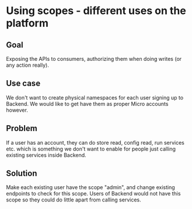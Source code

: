 # Using scopes - different uses on the platform

## Goal

Exposing the APIs to consumers, authorizing them when doing writes (or any action really).

## Use case

We don't want to create physical namespaces for each user signing up to Backend.
We would like to get have them as proper Micro accounts however.

## Problem

If a user has an account, they can do store read, config read, run services etc. which is something we don't want to enable for people just calling existing services inside Backend.

## Solution

Make each existing user have the scope "admin", and change existing endpoints to check for this scope.
Users of Backend would not have this scope so they could do little apart from calling services.